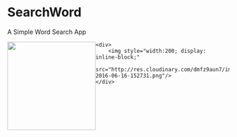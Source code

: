 # SearchWord
A Simple Word Search App

<div id="container">
    <div>
        <img style="width:200;float: left;display: inline-block;"
            src="http://res.cloudinary.com/dmfz9aun7/image/upload/v1466063644/app/device-2016-06-16-152649.png"/>
    </div>

    <div>
        <img style="width:200; display: inline-block;"
            src="http://res.cloudinary.com/dmfz9aun7/image/upload/v1466063645/app/device-2016-06-16-152731.png"/>
    </div>
</div>
